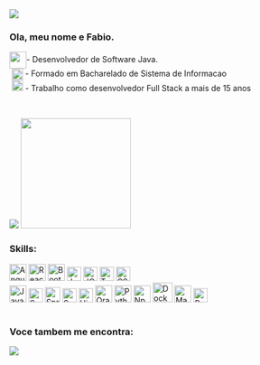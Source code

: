 <img src="https://komarev.com/ghpvc/?username=biochase&label=Profile%20Views&color=0e75b6&style=flat" /> 

### Ola, meu nome e Fabio.
<div>
  <img align="center" width=30 height=30 src="https://cdn.jsdelivr.net/gh/devicons/devicon@latest/icons/java/java-original-wordmark.svg" />- Desenvolvedor de Software Java. 
</div>
<div>
  &nbsp;<img align="center" width=20 height=20 src="https://img.icons8.com/?size=60&id=8DjIf1XVC352&format=png" /> - Formado em Bacharelado de Sistema de Informacao
</div>

<div>
  &nbsp;<img width=20 height=20 src="https://img.icons8.com/?size=60&id=7Wl6vgSLADHh&format=png" /> - Trabalho como desenvolvedor Full Stack a mais de 15 anos 
</div>

<div>
  <p>&nbsp;</p>
  <img src="https://github-readme-stats.vercel.app/api?username=biochase&show_icons=true&theme=chartreuse-dark" />
  <img src="https://github-readme-stats.vercel.app/api/top-langs/?username=anuraghazra&layout=compact&theme=chartreuse-dark" height=195 />
</div>

### Skills:
<div display="inline">
  <img width=30 height=30 src="https://cdn.jsdelivr.net/gh/devicons/devicon@latest/icons/angular/angular-original.svg"  alt="Angular" title="Angular" />
  <img width=30 height=30 src="https://cdn.jsdelivr.net/gh/devicons/devicon@latest/icons/react/react-original.svg" alt="React" title="React" />            
  <img width=30 height=30 src="https://cdn.jsdelivr.net/gh/devicons/devicon@latest/icons/bootstrap/bootstrap-original.svg" alt="BootStrap" title="BootStrap" />
  <img width=25 height=25 src="https://cdn.jsdelivr.net/gh/devicons/devicon@latest/icons/javascript/javascript-original.svg" alt="JavaScript" title="JavaScript" />
  <img width=25 height=25 src="https://cdn.jsdelivr.net/gh/devicons/devicon@latest/icons/jquery/jquery-plain-wordmark.svg" alt="JQuery" title="JQuery" />  
  <img width=25 height=25 src="https://cdn.jsdelivr.net/gh/devicons/devicon@latest/icons/typescript/typescript-original.svg" alt="TypeScript" title="TypeScript" />
  <img width=25 height=25 src="https://cdn.jsdelivr.net/gh/devicons/devicon@latest/icons/css3/css3-original.svg" alt="CSS3" title="CSS3" />  
</div>
<div display="inline">
  <img width=30 height=30 src="https://cdn.jsdelivr.net/gh/devicons/devicon@latest/icons/java/java-original.svg" alt="Java" title="Java" />
  <img width=25 height=25 src="https://cdn.jsdelivr.net/gh/devicons/devicon@latest/icons/spring/spring-original.svg" alt="Spring" title="Spring" />
  <img width=27 height=27" src="https://user-images.githubusercontent.com/25181517/183891303-41f257f8-6b3d-487c-aa56-c497b880d0fb.png" alt="Spring Boot" title="Spring Boot"/>
  <img width=25 height=25 src="https://cdn.jsdelivr.net/gh/devicons/devicon@latest/icons/swagger/swagger-original.svg" alt="Swagger" title="Swagger" />
  <img width=25 height=25 src="https://cdn.jsdelivr.net/gh/devicons/devicon@latest/icons/hibernate/hibernate-original.svg" alt="Hibernate" title="Hibernate" />
  <img width=30 height=30 src="https://cdn.jsdelivr.net/gh/devicons/devicon@latest/icons/oracle/oracle-original.svg" alt="Oracle" title="Oracle" />
  <img width=30 height=30 src="https://cdn.jsdelivr.net/gh/devicons/devicon@latest/icons/python/python-original.svg" alt="Python" title="Python" />
  <img width=30 height=30 src="https://cdn.jsdelivr.net/gh/devicons/devicon@latest/icons/npm/npm-original-wordmark.svg" alt="Npm" title="Npm" />
  <img width=35 height=35 src="https://cdn.jsdelivr.net/gh/devicons/devicon@latest/icons/docker/docker-original.svg" alt="Docker" title="Docker" />
  <img width=30 height=30 src="https://cdn.jsdelivr.net/gh/devicons/devicon@latest/icons/maven/maven-original-wordmark.svg" alt="Maven" title="Maven" />
  <img width=25 height=25 src="https://cdn.jsdelivr.net/gh/devicons/devicon@latest/icons/postman/postman-original.svg" alt="Postman" title="Postman" />
</div>

#

### Voce tambem me encontra:
<a href="https://www.linkedin.com/in/fabio-chase/">
    <img src="https://img.shields.io/badge/linkedin-%230077B5.svg?style=for-the-badge&logo=linkedin&logoColor=white" />
</a>
